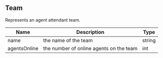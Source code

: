 ## Team

Represents an agent attendant team.

| Name                     | Description                                    | Type                         |
|--------------------------|------------------------------------------------|------------------------------|
| name                     | the name of the team                           | string                       |
| agentsOnline             | the number of online agents on the team        | int                          |